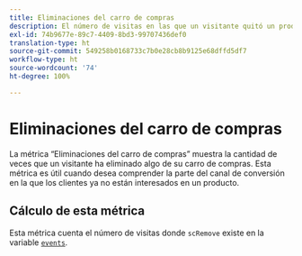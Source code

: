 ```yaml
---
title: Eliminaciones del carro de compras
description: El número de visitas en las que un visitante quitó un producto del carro de compras.
exl-id: 74b9677e-89c7-4409-8bd3-99707436def0
translation-type: ht
source-git-commit: 549258b0168733c7b0e28cb8b9125e68dffd5df7
workflow-type: ht
source-wordcount: '74'
ht-degree: 100%

---
```


# Eliminaciones del carro de compras

La métrica “Eliminaciones del carro de compras” muestra la cantidad de veces que un visitante ha eliminado algo de su carro de compras. Esta métrica es útil cuando desea comprender la parte del canal de conversión en la que los clientes ya no están interesados en un producto.

## Cálculo de esta métrica

Esta métrica cuenta el número de visitas donde `scRemove` existe en la variable [`events`](/help/implement/vars/page-vars/events/events-overview.md).
